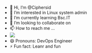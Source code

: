 - 👋 Hi, I’m @Ciphersid
- 👀 I’m interested in Linux system admin
- 🌱 I’m currently learning Bsc.IT
- 💞️ I’m looking to collaborate on 
- 📫 How to reach me ...
- ![]("ilikeubaby")
- 😄 Pronouns: DevOps Engineer
- ⚡ Fun fact: Leanr and fun 

<!---
Ciphersid/Ciphersid is a ✨ special ✨ repository because its `README.md` (this file) appears on your GitHub profile.
You can click the Preview link to take a look at your changes.
--->
